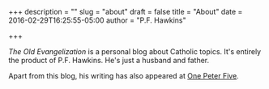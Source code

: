 +++
description = ""
slug = "about"
draft = false
title = "About"
date = 2016-02-29T16:25:55-05:00
author = "P.F. Hawkins"

+++

_The Old Evangelization_ is a personal blog about Catholic topics. It's entirely the product of P.F. Hawkins. He's just a husband and father. 

Apart from this blog, his writing has also appeared at [One Peter Five](https://www.onepeterfive.com/author/pfhawkins/).
